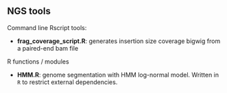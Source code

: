 ## NGS tools

Command line Rscript tools:
  - **frag_coverage_script.R**: generates insertion size coverage bigwig from a paired-end bam file
  
R functions / modules
  - **HMM.R**: genome segmentation with HMM log-normal model. Written in `R` to restrict external dependencies.
